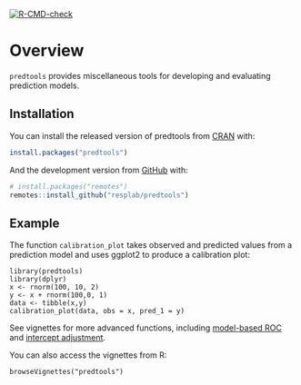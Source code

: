 
<!-- badges: starts -->

[![R-CMD-check](https://github.com/resplab/predtools/workflows/R-CMD-check/badge.svg)](https://github.com/resplab/predtools/actions)
<!-- badges: end -->

# Overview

`predtools` provides miscellaneous tools for developing and evaluating
prediction models.

## Installation

You can install the released version of predtools from
[CRAN](https://CRAN.R-project.org) with:

``` r
install.packages("predtools")
```

And the development version from [GitHub](https://github.com/) with:

``` r
# install.packages("remotes")
remotes::install_github("resplab/predtools")
```

## Example

The function `calibration_plot` takes observed and predicted values from
a prediction model and uses ggplot2 to produce a calibration plot:

    library(predtools)
    library(dplyr)
    x <- rnorm(100, 10, 2)
    y <- x + rnorm(100,0, 1)
    data <- tibble(x,y)
    calibration_plot(data, obs = x, pred_1 = y)

See vignettes for more advanced functions, including [model-based
ROC](https://resplab.github.io/predtools/articles/mROC.html) and
[intercept
adjustment](https://resplab.github.io/predtools/articles/interceptAdj.html).

You can also access the vignettes from R:

    browseVignettes("predtools")
